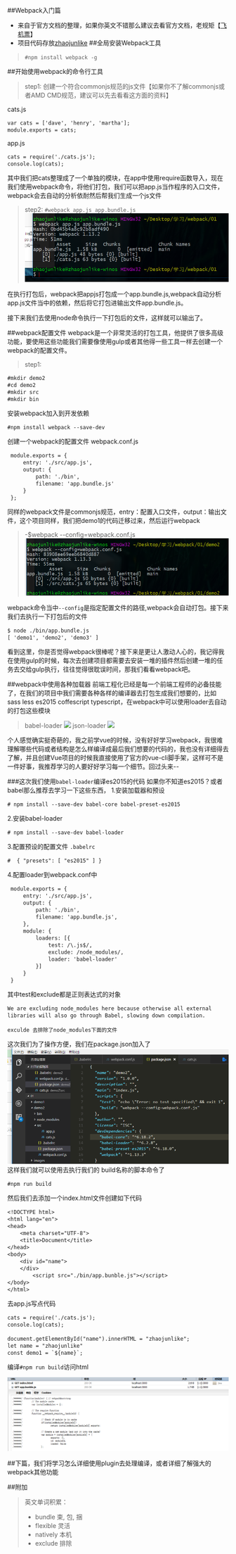 ##Webpack入门篇
- 来自于官方文档的整理，如果你英文不错那么建议去看官方文档，老规矩【[飞机票](http://webpack.github.io/docs/usage.html)】
- 项目代码存放[zhaojunlike](https://github.com/zhaojunlike/blogs)
##全局安装Webpack工具
><code>#npm install webpack -g</code>


##开始使用webpack的命令行工具
>step1:
>创建一个符合commonjs规范的js文件【如果你不了解commonjs或者AMD CMD规范，建议可以先去看看这方面的资料】

cats.js
```
var cats = ['dave', 'henry', 'martha'];
module.exports = cats;
```
app.js
```
cats = require('./cats.js');
console.log(cats);
```
其中我们把cats整理成了一个单独的模块，在app中使用require函数导入，现在我们使用webpack命令，将他们打包，我们可以把app.js当作程序的入口文件，webpack会去自动的分析依耐然后帮我们生成一个js文件

>step2:
><code>#webpack app.js app.bundle.js </code>
>![](./images/webpack-first-line.png)

在执行打包后，webpack把appjs打包成一个app.bundle.js,webpack自动分析app.js文件当中的依赖，然后将它打包进输出文件app.bundle.js。

接下来我们去使用node命令执行一下打包后的文件，这样就可以输出了。


##webpack配置文件
webpack是一个非常灵活的打包工具，他提供了很多高级功能，要使用这些功能我们需要像使用gulp或者其他得一些工具一样去创建一个webpack的配置文件。

>step1:

```
#mkdir demo2
#cd demo2
#mkdir src
#mkdir bin
```
安装webpack加入到开发依赖
```
#npm install webpack --save-dev
```
创建一个webpack的配置文件 webpack.conf.js
```
 module.exports = {
     entry: './src/app.js',
     output: {
         path: './bin',
         filename: 'app.bundle.js'
     }
 };
```
同样的webpack文件是commonjs规范，entry：配置入口文件，output：输出文件，这个项目同样，我们把demo1的代码迁移过来，然后运行webpack

>-$webpack --config=webpack.conf.js
>![](./images/webpack-1-config.png)

webpack命令当中<code>--config</code>是指定配置文件的路径,webpack会自动打包。接下来我们去执行一下打包后的文件

```
$ node ./bin/app.bundle.js
[ 'demo1', 'demo2', 'demo3' ]
```
看到这里，你是否觉得webpack很棒呢？接下来是更让人激动人心的，我记得我在使用gulp的时候，每次去创建项目都需要去安装一堆的插件然后创建一堆的任务去交给gulp执行，往往觉得很耽误时间，那我们看看webpack吧。


##webpack中使用各种加载器
前端工程化已经是每一个前端工程师的必备技能了，在我们的项目中我们需要各种各样的编译器去打包生成我们想要的，比如sass less es2015 coffescript typescript，在webpack中可以使用loader去自动的打包这些模块

>babel-loader
![](https://dtinth.github.io/webpack-docs-images/usage/babel-loader.png)
>json-loader
![](https://dtinth.github.io/webpack-docs-images/usage/json-loader.png)

个人感觉确实挺奇葩的，我之前学vue的时候，没有好好学习webpack，我很难理解哪些代码或者结构是怎么样编译成最后我们想要的代码的，我也没有详细得去了解，并且创建Vue项目的时候我直接使用了官方的vue-cli脚手架，这样可不是一件好事，我推荐学习的人要好好学习每一个细节。回过头来--

###这次我们使用<code>babel-loader</code>编译es2015的代码
如果你不知道es2015？或者babel那么推荐去学习一下这些东西，
1.安装加载器和预设
```
# npm install --save-dev babel-core babel-preset-es2015
```
2.安装babel-loader
```
# npm install --save-dev babel-loader
```
3.配置预设的配置文件 <code>.babelrc</code>
```
#  { "presets": [ "es2015" ] }
```
4.配置loader到webpack.conf中
```
 module.exports = {
     entry: './src/app.js',
     output: {
         path: './bin',
         filename: 'app.bundle.js',
     },
     module: {
         loaders: [{
             test: /\.js$/,
             exclude: /node_modules/,
             loader: 'babel-loader'
         }]
     }
 }
```
其中test和exclude都是正则表达式的对象
```
We are excluding node_modules here because otherwise all external libraries will also go through Babel, slowing down compilation.

exculde 去排除了node_modules下面的文件
```
这次我们为了操作方便，我们在package.json加入了
![](./images/webpack-2-json.png)
这样我们就可以使用去执行我们的 build名称的脚本命令了
```
#npm run build
```
然后我们去添加一个index.html文件创建如下代码
```
<!DOCTYPE html>
<html lang="en">
<head>
    <meta charset="UTF-8">
    <title>Document</title>
</head>
<body>
    <div id="name">
    </div>
        <script src="./bin/app.bunble.js"></script>
</body>
</html>
```
去app.js写点代码

```
cats = require('./cats.js');
console.log(cats);

document.getElementById("name").innerHTML = "zhaojunlike";
let name = "zhaojunlike"
const demo1 = `${name}`;

```

编译<code>#npm run build</code>访问html

![](./images/webpack-build-babel.png)


##下篇，我们将学习怎么详细使用plugin去处理编译，或者详细了解强大的webpack其他功能

##附加
>英文单词积累：
>- bundle   束, 包, 捆
>- flexible  灵活
>- natively 本机
>- exclude 排除